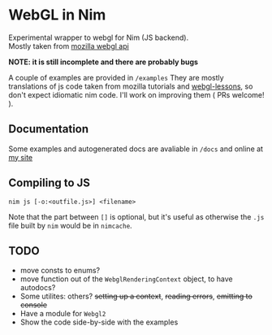 WebGL in Nim
=========
Experimental wrapper to webgl for Nim (JS backend).  
Mostly taken from [mozilla webgl api](https://developer.mozilla.org/en-US/docs/Web/API/WebGL_API)

__NOTE: it is still incomplete and there are probably bugs__

A couple of examples are provided in `/examples` 
They are mostly translations of js code taken from mozilla tutorials and [webgl-lessons](https://github.com/tparisi/webgl-lessons), so
don't expect idiomatic nim code. I'll work on improving them ( PRs welcome! ).

Documentation
-------------
Some examples and autogenerated docs are avaliable in `/docs` and online at
[my site](http://stisa.space/webgl/)


Compiling to JS
---------------

```
nim js [-o:<outfile.js>] <filename> 
```

Note that the part between `[]` is optional, but it's useful as otherwise the `.js` file built by `nim`
would be in `nimcache`.

TODO
----

- move consts to enums?
- move function out of the `WebglRenderingContext` object, to have autodocs?
- Some utilites: others? ~~setting up a context~~, ~~reading errors~~, ~~emitting to console~~
- Have a module for `Webgl2`
- Show the code side-by-side with the examples


